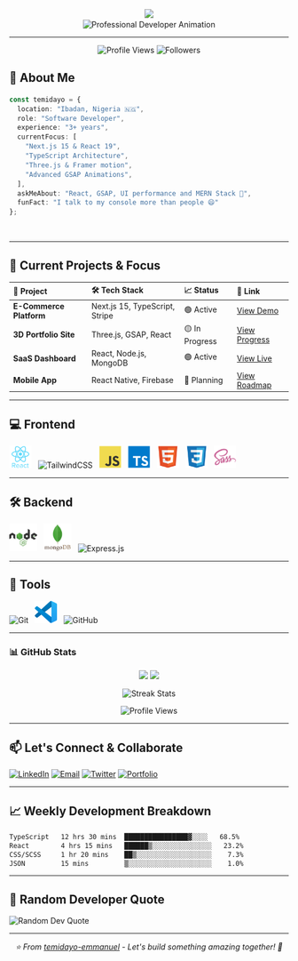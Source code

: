 
<div align="center">
  <img src="https://readme-typing-svg.herokuapp.com?lines=I'm+a+Software+Developer;Frontend+%2F+Backend+Engineer;I+build+awesome+digital+products;I+turn+ideas+into+interactive+digital+products!&center=true&width=600&height=45" />
</div>

<div align="center">
  <img src="https://user-images.githubusercontent.com/74038190/229223263-cf2e4b07-2615-4f87-9c38-e37600f8381a.gif" width="600" alt="Professional Developer Animation"/>
</div>

---

<div align="center">
  <img src="https://komarev.com/ghpvc/?username=temidayo-emmanuel&label=Profile+Views&color=00D9FF&style=for-the-badge" alt="Profile Views" />
  <img src="https://img.shields.io/github/followers/temidayo-emmanuel?label=Followers&style=for-the-badge&color=00D9FF" alt="Followers" />
</div>


## 🎯 About Me


```typescript
const temidayo = {
  location: "Ibadan, Nigeria 🇳🇬",
  role: "Software Developer",
  experience: "3+ years",
  currentFocus: [
    "Next.js 15 & React 19",
    "TypeScript Architecture",
    "Three.js & Framer motion",
    "Advanced GSAP Animations",
  ],
  askMeAbout: "React, GSAP, UI performance and MERN Stack 💬",
  funFact: "I talk to my console more than people 😄"
};
```

<br clear="right"/>

---

## 🎯 Current Projects & Focus

<div>

| 🚀 **Project** | 🛠️ **Tech Stack** | 📈 **Status** | 🔗 **Link** |
|:---------------|:-------------------|:---------------|:-------------|
| **E-Commerce Platform** | Next.js 15, TypeScript, Stripe | 🟢 Active | [View Demo](https://github.com/temidayo-emmanuel) |
| **3D Portfolio Site** | Three.js, GSAP, React | 🟡 In Progress | [View Progress](https://github.com/temidayo-emmanuel) |
| **SaaS Dashboard** | React, Node.js, MongoDB | 🟢 Active | [View Live](https://github.com/temidayo-emmanuel) |
| **Mobile App** | React Native, Firebase | 🔴 Planning | [View Roadmap](https://github.com/temidayo-emmanuel) |

</div>

---

## 💻 Frontend

<div>
  <img src="https://raw.githubusercontent.com/devicons/devicon/master/icons/react/react-original-wordmark.svg" alt="React" width="40" title="React" />&nbsp;&nbsp;
  <img src="https://www.vectorlogo.zone/logos/tailwindcss/tailwindcss-icon.svg" alt="TailwindCSS" width="40" title="TailwindCSS" />&nbsp;&nbsp;
  <img src="https://raw.githubusercontent.com/devicons/devicon/master/icons/javascript/javascript-original.svg" alt="JavaScript" width="40" title="JavaScript" />&nbsp;&nbsp;
  <img src="https://raw.githubusercontent.com/devicons/devicon/master/icons/typescript/typescript-original.svg" alt="TypeScript" width="40" title="TypeScript" />&nbsp;&nbsp;
  <img src="https://raw.githubusercontent.com/devicons/devicon/master/icons/html5/html5-original.svg" alt="HTML5" width="40" title="HTML5" />&nbsp;&nbsp;
  <img src="https://raw.githubusercontent.com/devicons/devicon/master/icons/css3/css3-original.svg" alt="CSS3" width="40" title="CSS3" />&nbsp;&nbsp;
  <img src="https://raw.githubusercontent.com/devicons/devicon/master/icons/sass/sass-original.svg" alt="SASS" width="40" title="SASS" />
</div>

---

## 🛠️ Backend

<div>
  <img src="https://raw.githubusercontent.com/devicons/devicon/master/icons/nodejs/nodejs-original-wordmark.svg" alt="Node.js" width="50" title="Node.js" />&nbsp;&nbsp;
  <img src="https://raw.githubusercontent.com/devicons/devicon/master/icons/mongodb/mongodb-original-wordmark.svg" alt="MongoDB" width="50" title="MongoDB" />&nbsp;&nbsp;
  <img src="https://upload.wikimedia.org/wikipedia/commons/6/64/Expressjs.png" alt="Express.js" height="30" width="80" title="Express.js" />
</div>

---

## 🧰 Tools

<div>
  <img src="https://www.vectorlogo.zone/logos/git-scm/git-scm-icon.svg" alt="Git" width="40" title="Git" />&nbsp;&nbsp;
  <img src="https://raw.githubusercontent.com/devicons/devicon/master/icons/vscode/vscode-original.svg" alt="VS Code" width="40" title="VS Code" />&nbsp;&nbsp;
  <img src="https://upload.wikimedia.org/wikipedia/commons/9/91/Octicons-mark-github.svg" alt="GitHub" width="40" title="GitHub" />
</div>

---


### 📊 GitHub Stats

<p align="center">
  <img src="https://github-readme-stats.vercel.app/api?username=temidayo-emmanuel&show_icons=true&theme=radical" height="160" />
  <img src="https://github-readme-stats.vercel.app/api/top-langs/?username=temidayo-emmanuel&layout=compact&theme=radical" height="160" />
</p>

<p align="center">
  <img src="https://github-readme-streak-stats.herokuapp.com/?user=temidayo-emmanuel&theme=radical" alt="Streak Stats" />
</p>

<p align="center">
  <img src="https://komarev.com/ghpvc/?username=temidayo-emmanuel&label=Profile+Views&color=blue&style=flat" alt="Profile Views" />
</p>

---


## 📫 Let's Connect & Collaborate

<div>
  
[![LinkedIn](https://img.shields.io/badge/LinkedIn-0077B5?style=for-the-badge&logo=linkedin&logoColor=white)](https://linkedin.com/in/adebayotemidayo)
[![Email](https://img.shields.io/badge/Email-D14836?style=for-the-badge&logo=gmail&logoColor=white)](mailto:adebayotemidayo601@gmail.com)
[![Twitter](https://img.shields.io/badge/Twitter-1DA1F2?style=for-the-badge&logo=twitter&logoColor=white)](https://twitter.com/your-handle)
[![Portfolio](https://img.shields.io/badge/Portfolio-FF5722?style=for-the-badge&logo=google-chrome&logoColor=white)](https://your-portfolio.com)

</div>

---


## 📈 Weekly Development Breakdown

```text
TypeScript   12 hrs 30 mins  ████████████████▓░░░░   68.5%
React        4 hrs 15 mins   ██████▒░░░░░░░░░░░░░░░   23.2%
CSS/SCSS     1 hr 20 mins    ██▒░░░░░░░░░░░░░░░░░░░    7.3%
JSON         15 mins         ▒░░░░░░░░░░░░░░░░░░░░░    1.0%
```

---

## 💭 Random Developer Quote

<div>
  <img src="https://quotes-github-readme.vercel.app/api?type=horizontal&theme=tokyonight&bg_color=0D1117&border_color=00D9FF" alt="Random Dev Quote"/>
</div>


---

<div align="center">
  <i>⭐️ From <a href="https://github.com/temidayo-emmanuel">temidayo-emmanuel</a> - Let's build something amazing together! 🚀</i>
</div>
